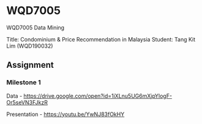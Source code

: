 # WQD7005
WQD7005 Data Mining

Title: Condominium & Price Recommendation in Malaysia
Student: Tang Kit Lim (WQD190032)

## Assignment
### Milestone 1 

Data - https://drive.google.com/open?id=1iXLnu5UG6mXjpYlogF-Or5seVN3FJkzR

Presentation - https://youtu.be/YwNJ83fOkHY
